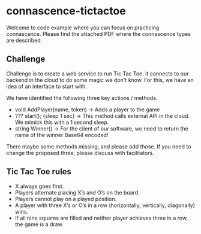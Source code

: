 # connascence-tictactoe

Welcome to code example where you can focus on practicing connascence. Please find the attached PDF where the connascence types are described.

## Challenge

Challenge is to create a web service to run Tic Tac Toe. it connects to our backend in the cloud to do some magic we don't know. For this, we have an idea of an interface to start with. 

We have identified the following three key actions / methods.

* void AddPlayer(name, token) -> Adds a player to the game
* ??? start(); {sleep 1 sec} -> This method calls external API in the cloud. We mimick this with a 1 second sleep.
* string Winner() -> For the client of our software, we need to return the name of the winner Base64 encoded!

There maybe some methods missing, and please add those.
If you need to change the proposed three, please discuss with facilitators.

## Tic Tac Toe rules
* X always goes first.
* Players alternate placing X’s and O’s on the board.
* Players cannot play on a played position.
* A player with three X’s or O’s in a row (horizontally, vertically, diagonally) wins.
* If all nine squares are filled and neither player achieves three in a row, the game is a draw.
